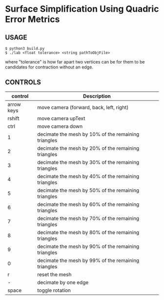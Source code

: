 # Surface Simplification Using Quadric Error Metrics

## USAGE
```
$ python3 build.py
$ ./lab <float tolerance> <string pathToObjFile>
```
where "tolerance" is how far apart two vertices can be for them to be candidates for contraction without an edge.


## CONTROLS
| control | Description |
| --- | ----------- |
| arrow keys | move camera (forward, back, left, right) |
| rshift | move camera upText |
| ctrl|move camera down |
|1 |decimate the mesh by 10% of the remaining triangles |
|2 |decimate the mesh by 20% of the remaining triangles |
|3 |decimate the mesh by 30% of the remaining triangles |
|4 |decimate the mesh by 40% of the remaining triangles |
|5 |decimate the mesh by 50% of the remaining triangles |
|6 |decimate the mesh by 60% of the remaining triangles |
|7 |decimate the mesh by 70% of the remaining triangles |
|8 |decimate the mesh by 80% of the remaining triangles |
|9 |decimate the mesh by 90% of the remaining triangles |
|0 |decimate the mesh by 99% of the remaining triangles |
|r |reset the mesh |
|- |decimate by one edge |
|space |toggle rotation |
